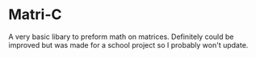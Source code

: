 # Matri-C

A very basic libary to preform math on matrices. Definitely could be improved but was made for a school project so I probably won't update.
